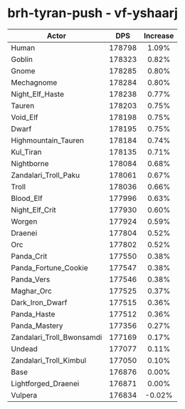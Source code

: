# brh-tyran-push - vf-yshaarj
| Actor | DPS | Increase |
|---|:---:|:---:|
|Human|178798|1.09%|
|Goblin|178323|0.82%|
|Gnome|178285|0.80%|
|Mechagnome|178284|0.80%|
|Night_Elf_Haste|178238|0.77%|
|Tauren|178203|0.75%|
|Void_Elf|178198|0.75%|
|Dwarf|178195|0.75%|
|Highmountain_Tauren|178184|0.74%|
|Kul_Tiran|178135|0.71%|
|Nightborne|178084|0.68%|
|Zandalari_Troll_Paku|178061|0.67%|
|Troll|178036|0.66%|
|Blood_Elf|177996|0.63%|
|Night_Elf_Crit|177930|0.60%|
|Worgen|177924|0.59%|
|Draenei|177804|0.52%|
|Orc|177802|0.52%|
|Panda_Crit|177550|0.38%|
|Panda_Fortune_Cookie|177547|0.38%|
|Panda_Vers|177546|0.38%|
|Maghar_Orc|177525|0.37%|
|Dark_Iron_Dwarf|177515|0.36%|
|Panda_Haste|177512|0.36%|
|Panda_Mastery|177356|0.27%|
|Zandalari_Troll_Bwonsamdi|177169|0.17%|
|Undead|177077|0.11%|
|Zandalari_Troll_Kimbul|177050|0.10%|
|Base|176876|0.00%|
|Lightforged_Draenei|176871|0.00%|
|Vulpera|176834|-0.02%|
